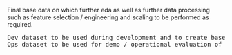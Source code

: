 Final base data on which further eda as well as further data processing such as feature selection / engineering and scaling to be performed as required.  
<pre>Dev dataset to be used during development and to create base ML model. Ops dataset is forbidden to be used at all.
Ops dataset to be used for demo / operational evaluation of predictions and to update the ML model.</pre>
